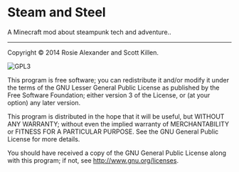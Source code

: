Steam and Steel
===============

A Minecraft mod about steampunk tech and adventure..

* * *

Copyright &copy; 2014 Rosie Alexander and Scott Killen.

![GPL3](https://www.gnu.org/graphics/lgplv3-147x51.png)

This program is free software; you can redistribute it and/or modify it under the terms of the GNU Lesser General Public License as published by the Free Software Foundation; either version 3 of the License, or (at your option) any later version.

This program is distributed in the hope that it will be useful, but WITHOUT ANY WARRANTY; without even the implied warranty of MERCHANTABILITY or FITNESS FOR A PARTICULAR PURPOSE. See the GNU General Public License for more details.

You should have received a copy of the GNU General Public License along with this program; if not, see <http://www.gnu.org/licenses>.

